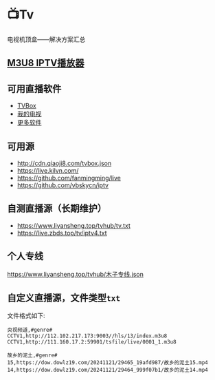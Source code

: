 # 📺Tv
电视机顶盒——解决方案汇总


## [M3U8 IPTV播放器](http://zqjy.info/)


## 可用直播软件
- [TVBox](http://tvbox.clbug.com/)
- [我的电视](https://github.com/yaoxieyoulei/mytv-android)
- [更多软件](http://www.xn--sss604efuw.com/)

## 可用源
- http://cdn.qiaoji8.com/tvbox.json
- https://live.kilvn.com/
- https://github.com/fanmingming/live
- https://github.com/vbskycn/iptv

## 自测直播源（长期维护）
- https://www.liyansheng.top/tvhub/tv.txt
- https://live.zbds.top/tv/iptv4.txt

## 个人专线
https://www.liyansheng.top/tvhub/木子专线.json

## 自定义直播源，文件类型`txt`
文件格式如下:
```text
央视频道,#genre#
CCTV1,http://112.102.217.173:9003//hls/13/index.m3u8
CCTV1,http://111.160.17.2:59901/tsfile/live/0001_1.m3u8

故乡的泥土,#genre#
15,https://dow.dowlz19.com/20241121/29465_19afd987/故乡的泥土15.mp4
14,https://dow.dowlz19.com/20241121/29464_999f07b1/故乡的泥土14.mp4
```

